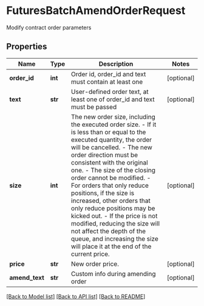 # FuturesBatchAmendOrderRequest

Modify contract order parameters
## Properties
Name | Type | Description | Notes
------------ | ------------- | ------------- | -------------
**order_id** | **int** | Order id, order_id and text must contain at least one | [optional] 
**text** | **str** | User-defined order text, at least one of order_id and text must be passed | [optional] 
**size** | **int** | The new order size, including the executed order size. - If it is less than or equal to the executed quantity, the order will be cancelled. - The new order direction must be consistent with the original one. - The size of the closing order cannot be modified. - For orders that only reduce positions, if the size is increased, other orders that only reduce positions may be kicked out. - If the price is not modified, reducing the size will not affect the depth of the queue, and increasing the size will place it at the end of the current price. | [optional] 
**price** | **str** | New order price. | [optional] 
**amend_text** | **str** | Custom info during amending order | [optional] 

[[Back to Model list]](../README.md#documentation-for-models) [[Back to API list]](../README.md#documentation-for-api-endpoints) [[Back to README]](../README.md)


